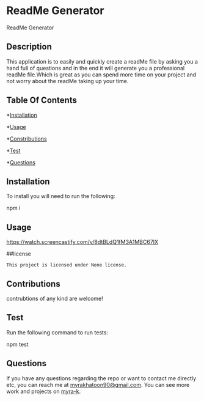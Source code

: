 # ReadMe Generator
  
  ReadMe Generator
  

  ## Description

   This application is to easily and quickly create a readMe file by asking you a hand full of questions and in the end it will generate you a professional readMe file.Which is great as you can spend more time on your project and not worry about the readMe taking up your time.

## Table Of Contents

*[Installation](#installation)

*[Usage](#usage)


*[Constributions](#contributions)

*[Test](#test)

*[Questions](#questions)

  ## Installation

  To install you will need to run the following:

  npm i

  ## Usage

   https://watch.screencastify.com/v/8dtBLdQ1fM3A1MBC67IX

  ##license

    This project is licensed under None license.

  ## Contributions 

  contrubtions of any kind are welcome!

  ## Test

  Run the following command to run tests:

  npm test

  ## Questions

  If you have any questions regarding the repo or want to contact me directly etc, 
  you can reach me at myrakhatoon90@gmail.com.
  You can see more work and projects on [myra-k](https://github.com/myra-k/).
  
